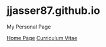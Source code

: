 # jjasser87.github.io
My Personal Page

[Home Page](https://jjasser87.github.io)
[Curriculum Vitae](https://jjasser87.github.io/cv)
